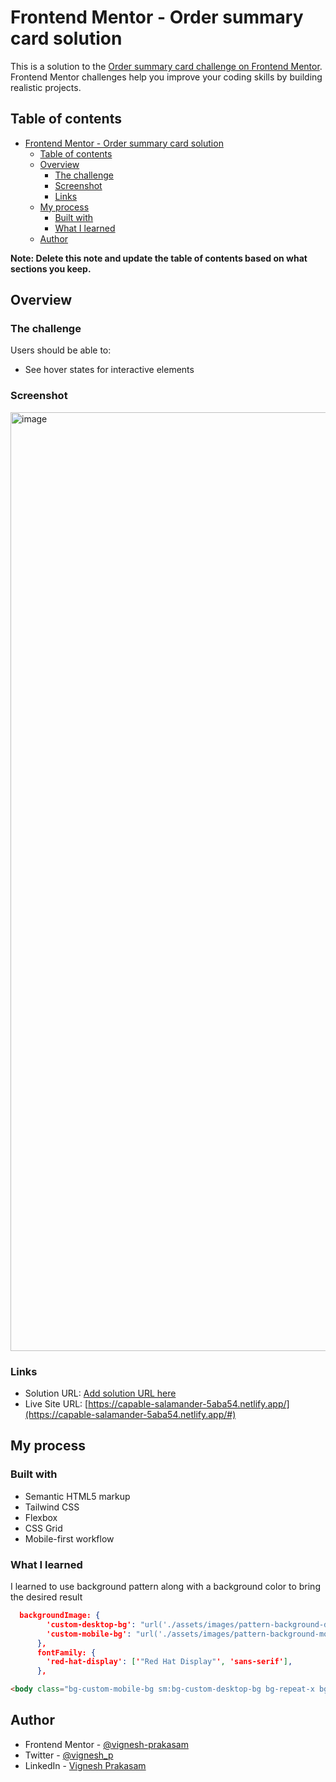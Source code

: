 # Frontend Mentor - Order summary card solution

This is a solution to the [Order summary card challenge on Frontend Mentor](https://www.frontendmentor.io/challenges/order-summary-component-QlPmajDUj). Frontend Mentor challenges help you improve your coding skills by building realistic projects. 

## Table of contents

- [Frontend Mentor - Order summary card solution](#frontend-mentor---order-summary-card-solution)
  - [Table of contents](#table-of-contents)
  - [Overview](#overview)
    - [The challenge](#the-challenge)
    - [Screenshot](#screenshot)
    - [Links](#links)
  - [My process](#my-process)
    - [Built with](#built-with)
    - [What I learned](#what-i-learned)
  - [Author](#author)

**Note: Delete this note and update the table of contents based on what sections you keep.**

## Overview

### The challenge

Users should be able to:

- See hover states for interactive elements

### Screenshot

<img width="1502" alt="image" src="https://github.com/user-attachments/assets/ea1355f8-3c0b-4cef-9982-2fe29a095c7f">


### Links

- Solution URL: [Add solution URL here](https://your-solution-url.com)
- Live Site URL: [https://capable-salamander-5aba54.netlify.app/](https://capable-salamander-5aba54.netlify.app/#)

## My process

### Built with

- Semantic HTML5 markup
- Tailwind CSS
- Flexbox
- CSS Grid
- Mobile-first workflow


### What I learned

I learned to use background pattern along with a background color to bring the desired result

```json
  backgroundImage: {
        'custom-desktop-bg': "url('./assets/images/pattern-background-desktop.svg')",
        'custom-mobile-bg': "url('./assets/images/pattern-background-mobile.svg')",
      },
      fontFamily: {
        'red-hat-display': ['"Red Hat Display"', 'sans-serif'],
      },
```

```html
<body class="bg-custom-mobile-bg sm:bg-custom-desktop-bg bg-repeat-x bg-primary-pale font-red-hat-display">
```


## Author

- Frontend Mentor - [@vignesh-prakasam](https://www.frontendmentor.io/profile/vignesh-prakasam)
- Twitter - [@vignesh_p](https://www.twitter.com/vignesh_p)
- LinkedIn - [Vignesh Prakasam](https://www.linkedin.com/in/vprakasam/)




